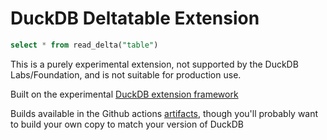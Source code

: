 # DuckDB Deltatable Extension

```sql
select * from read_delta("table")
```

This is a purely experimental extension, not supported by the DuckDB Labs/Foundation, and is not suitable for production use. 

Built on the experimental [DuckDB extension framework](https://github.com/Mause/duckdb-extension-framework)

Builds available in the Github actions [artifacts](https://nightly.link/Mause/duckdb-deltatable-extension/workflows/cmake/main/extension), though you'll probably want to build your own copy to match your version of DuckDB

